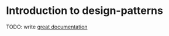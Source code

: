 # Introduction to design-patterns

TODO: write [great documentation](http://jacobian.org/writing/what-to-write/)
